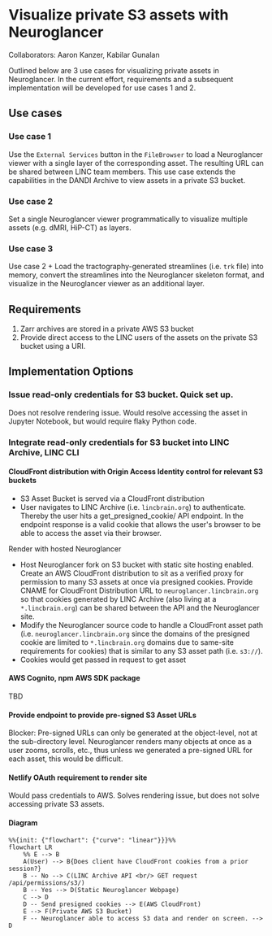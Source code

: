 # Visualize private S3 assets with Neuroglancer

Collaborators: Aaron Kanzer, Kabilar Gunalan

Outlined below are 3 use cases for visualizing private assets in Neuroglancer.
In the current effort, requirements and a subsequent implementation will be developed for use cases 1 and 2.

## Use cases

### Use case 1
Use the `External Services` button in the `FileBrowser` to load a Neuroglancer viewer with
a single layer of the corresponding asset.  The resulting URL can be shared between LINC team members.  This use case extends the capabilities in the DANDI Archive to view assets in a private S3 bucket.

### Use case 2
Set a single Neuroglancer viewer programmatically to visualize multiple assets (e.g. dMRI, HiP-CT) as layers.

### Use case 3
Use case 2 + Load the tractography-generated streamlines (i.e. `trk` file) into memory,
convert the streamlines into the Neuroglancer skeleton format, and visualize in the Neuroglancer
viewer as an additional layer.

## Requirements

1. Zarr archives are stored in a private AWS S3 bucket
2. Provide direct access to the LINC users of the assets on the private S3 bucket using a URI.

## Implementation Options

### Issue read-only credentials for S3 bucket. Quick set up.

Does not resolve rendering issue. Would resolve accessing the asset in Jupyter Notebook, but would require flaky Python code.

### Integrate read-only credentials for S3 bucket into LINC Archive, LINC CLI

#### CloudFront distribution with Origin Access Identity control for relevant S3 buckets

- S3 Asset Bucket is served via a CloudFront distribution
- User navigates to LINC Archive (i.e. `lincbrain.org`) to authenticate.  Thereby the user hits a get_presigned_cookie/ API endpoint. In the endpoint response is a valid cookie that allows the user's browser to be able to access the asset via their browser.

Render with hosted Neuroglancer
- Host Neuroglancer fork on S3 bucket with static site hosting enabled. Create an AWS CloudFront distribution to sit as a verified proxy for permission to many S3 assets at once via presigned cookies.  Provide CNAME for CloudFront Distribution URL to `neuroglancer.lincbrain.org` so that cookies generated by LINC Archive (also living at a `*.lincbrain.org`) can be shared between the API and the Neuroglancer site.
- Modify the Neuroglancer source code to handle a CloudFront asset path (i.e. `neuroglancer.lincbrain.org` since the domains of the presigned cookie are limited to `*.lincbrain.org` domains due to same-site requirements for cookies) that is similar to any S3 asset path (i.e. `s3://`).
- Cookies would get passed in request to get asset

#### AWS Cognito, npm AWS SDK package

TBD

#### Provide endpoint to provide pre-signed S3 Asset URLs

Blocker: Pre-signed URLs can only be generated at the object-level, not at the sub-directory level. Neuroglancer renders many
objects at once as a user zooms, scrolls, etc., thus unless we generated a pre-signed URL for each asset, this would be difficult.

#### Netlify OAuth requirement to render site

Would pass credentials to AWS.  Solves rendering issue, but does not solve accessing private S3 assets.

#### Diagram

```mermaid
%%{init: {"flowchart": {"curve": "linear"}}}%%
flowchart LR
    %% E --> B
    A(User) --> B{Does client have CloudFront cookies from a prior session?}
    B -- No --> C(LINC Archive API <br/> GET request /api/permissions/s3/)
    B -- Yes --> D(Static Neuroglancer Webpage)
    C --> D
    D -- Send presigned cookies --> E(AWS CloudFront)
    E --> F(Private AWS S3 Bucket)
    F -- Neuroglancer able to access S3 data and render on screen. --> D
```
